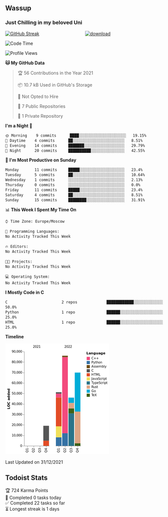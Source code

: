 ## Wassup 
### Just Chilling in my beloved Uni 

<!--
-->

[![GitHub Streak](http://github-readme-streak-stats.herokuapp.com?user=archeoss&theme=shades-of-purple&hide_border=true&date_format=j%20M%5B%20Y%5D)](https://git.io/streak-stats)&nbsp;&nbsp;&nbsp;&nbsp;&nbsp;&nbsp;&nbsp;&nbsp;&nbsp;&nbsp;&nbsp;&nbsp;&nbsp;&nbsp;&nbsp;&nbsp;&nbsp;&nbsp;&nbsp;&nbsp;&nbsp;&nbsp;&nbsp;&nbsp;&nbsp;&nbsp;&nbsp;&nbsp;&nbsp;&nbsp;&nbsp;&nbsp;&nbsp;&nbsp;&nbsp;&nbsp;&nbsp;[![download](https://user-images.githubusercontent.com/68448737/147796309-d8b65b1d-4dde-40d9-b03a-2b42aaa6cd43.jpeg)
](https://bmstu.ru/)

<!--START_SECTION:waka-->
![Code Time](http://img.shields.io/badge/Code%20Time-0%20secs-blue)

![Profile Views](http://img.shields.io/badge/Profile%20Views-21-blue)

**🐱 My GitHub Data** 

> 🏆 56 Contributions in the Year 2021
 > 
> 📦 10.7 kB Used in GitHub's Storage 
 > 
> 🚫 Not Opted to Hire
 > 
> 📜 7 Public Repositories 
 > 
> 🔑 1 Private Repository 
 > 
**I'm a Night 🦉** 

```text
🌞 Morning    9 commits      ████░░░░░░░░░░░░░░░░░░░░░   19.15% 
🌆 Daytime    4 commits      ██░░░░░░░░░░░░░░░░░░░░░░░   8.51% 
🌃 Evening    14 commits     ███████░░░░░░░░░░░░░░░░░░   29.79% 
🌙 Night      20 commits     ██████████░░░░░░░░░░░░░░░   42.55%

```
📅 **I'm Most Productive on Sunday** 

```text
Monday       11 commits     █████░░░░░░░░░░░░░░░░░░░░   23.4% 
Tuesday      5 commits      ██░░░░░░░░░░░░░░░░░░░░░░░   10.64% 
Wednesday    1 commits      ░░░░░░░░░░░░░░░░░░░░░░░░░   2.13% 
Thursday     0 commits      ░░░░░░░░░░░░░░░░░░░░░░░░░   0.0% 
Friday       11 commits     █████░░░░░░░░░░░░░░░░░░░░   23.4% 
Saturday     4 commits      ██░░░░░░░░░░░░░░░░░░░░░░░   8.51% 
Sunday       15 commits     ████████░░░░░░░░░░░░░░░░░   31.91%

```


📊 **This Week I Spent My Time On** 

```text
⌚︎ Time Zone: Europe/Moscow

💬 Programming Languages: 
No Activity Tracked This Week

🔥 Editors: 
No Activity Tracked This Week

🐱‍💻 Projects: 
No Activity Tracked This Week

💻 Operating System: 
No Activity Tracked This Week

```

**I Mostly Code in C** 

```text
C                        2 repos             ████████████░░░░░░░░░░░░░   50.0% 
Python                   1 repo              ██████░░░░░░░░░░░░░░░░░░░   25.0% 
HTML                     1 repo              ██████░░░░░░░░░░░░░░░░░░░   25.0%

```


**Timeline**

![Chart not found](https://raw.githubusercontent.com/archeoss/archeoss/master/charts/bar_graph.png) 


 Last Updated on 31/12/2021
<!--END_SECTION:waka-->

## Todoist Stats

<!-- TODO-IST:START -->
🏆  724 Karma Points           
🌸  Completed 0 tasks today           
✅  Completed 22 tasks so far           
⏳  Longest streak is 1 days
<!-- TODO-IST:END -->
